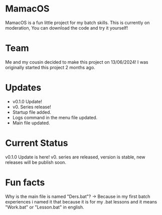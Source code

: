 
# MamacOS
MamacOS is a fun little project for my batch skills. This is currently on moderation,
You can download the code and try it yourself!

# Team
Me and my cousin decided to make this project on 13/06/2024! I was originally started this project 2 months ago.

# Updates
- v0.1.0 Update!
- v0. Series release!
- Startup file added. 
- Logs command in the menu file updated. 
- Main file updated. 

# Current Status
v0.1.0 Update is here! v0. series are released, version is stable,
new releases will be publish soon.

# Fun facts
Why is the main file is named "Ders.bat"?
-> Because in my first batch experiences i named it that because
it is for my .bat lessons and it means "Work.bat" or "Lesson.bat" in english.